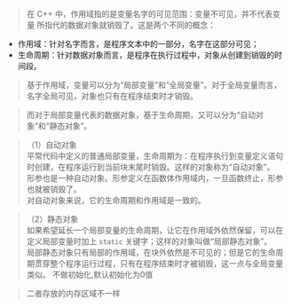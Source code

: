 
> 在 C++ 中，作用域指的是变量名字的可见范围：变量不可见，并不代表变量
所指代的数据对象就销毁了。这是两个不同的概念：

- 作用域：针对名字而言，是程序文本中的一部分，名字在这部分可见；
- 生命周期：针对数据对象而言，是程序在执行过程中，对象从创建到销毁的时间段。

> 基于作用域，变量可以分为“局部变量”和“全局变量”。对于全局变量而言，名字全局可见，对象也只有在程序结束时才销毁。

> 而对于局部变量代表的数据对象，基于生命周期，又可以分为“自动对象”和“静态对象”。

>（1）自动对象  
平常代码中定义的普通局部变量，生命周期为：在程序执行到变量定义语句时创建，在程序运行到当前块末尾时销毁。这样的对象称为“自动对象”。  
形参也是一种自动对象。形参定义在函数体作用域内，一旦函数终止，形参也就被销毁了。  
对自动对象来说，它的生命周期和作用域是一致的。

>（2）静态对象  
如果希望延长一个局部变量的生命周期，让它在作用域外依然保留，可以在定义局部变量时加上 `static` 关键字；这样的对象叫做“局部静态对象”。  
局部静态对象只有局部的作用域，在块外依然是不可见的；但是它的生命周期贯穿整个程序运行过程，只有在程序结束时才被销毁，这一点与全局变量类似。
不做初始化,默认初始化为0值

> 二者存放的内存区域不一样
